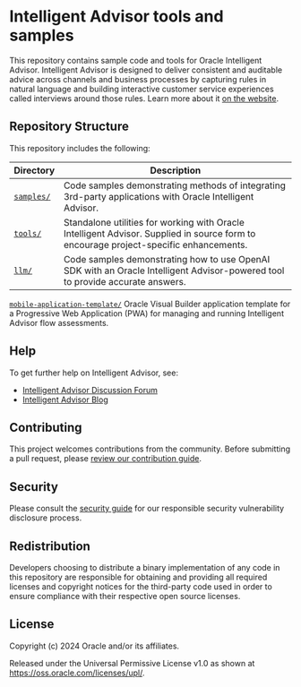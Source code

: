 # Intelligent Advisor tools and samples

This repository contains sample code and tools for Oracle Intelligent Advisor. Intelligent Advisor is designed to deliver consistent and auditable advice across channels and business processes by capturing rules in natural language and building interactive customer service experiences called interviews around those rules. Learn more about it [on the website](https://www.oracle.com/cx/service/intelligent-advisor/).

## Repository Structure

This repository includes the following:

Directory | Description
------------ | -------------
[`samples/`](samples/) | Code samples demonstrating methods of integrating 3rd-party applications with Oracle Intelligent Advisor.
[`tools/`](tools/) | Standalone utilities for working with Oracle Intelligent Advisor. Supplied in source form to encourage project-specific enhancements.
[`llm/`](llm/) | Code samples demonstrating how to use OpenAI SDK with an Oracle Intelligent Advisor-powered tool to provide accurate answers.
[`mobile-application-template/`](mobile-application-template/) Oracle Visual Builder application template for a Progressive Web Application (PWA) for managing and running Intelligent Advisor flow assessments. 

## Help

To get further help on Intelligent Advisor, see:
* [Intelligent Advisor Discussion Forum](https://forums.oracle.com/ords/apexds/domain/dev-community/category/intelligent_advisor)
* [Intelligent Advisor Blog](https://blogs.oracle.com/ia/)

## Contributing

This project welcomes contributions from the community. Before submitting a pull request, please [review our contribution guide](./CONTRIBUTING.md).

## Security

Please consult the [security guide](./SECURITY.md) for our responsible security vulnerability disclosure process.

## Redistribution

Developers choosing to distribute a binary implementation of any code in this repository are responsible for obtaining and
providing  all required licenses and copyright notices for the third-party code used in order to ensure compliance with their 
respective open source licenses.

## License

Copyright (c) 2024 Oracle and/or its affiliates.

Released under the Universal Permissive License v1.0 as shown at
<https://oss.oracle.com/licenses/upl/>.
